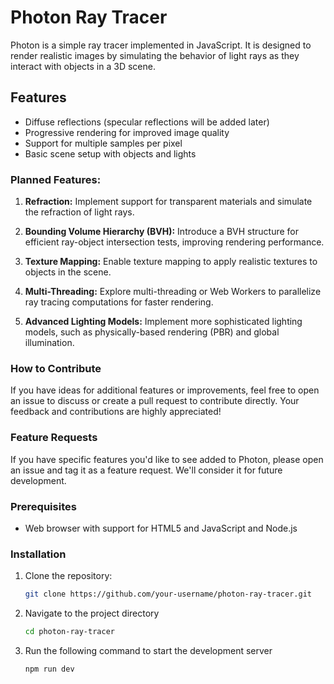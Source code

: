 # Photon Ray Tracer

Photon is a simple ray tracer implemented in JavaScript. It is designed to render realistic images by simulating the behavior of light rays as they interact with objects in a 3D scene.

## Features

- Diffuse reflections (specular reflections will be added later)
- Progressive rendering for improved image quality
- Support for multiple samples per pixel
- Basic scene setup with objects and lights

### Planned Features:

1. **Refraction:** Implement support for transparent materials and simulate the refraction of light rays.

2. **Bounding Volume Hierarchy (BVH):** Introduce a BVH structure for efficient ray-object intersection tests, improving rendering performance.

3. **Texture Mapping:** Enable texture mapping to apply realistic textures to objects in the scene.

4. **Multi-Threading:** Explore multi-threading or Web Workers to parallelize ray tracing computations for faster rendering.

5. **Advanced Lighting Models:** Implement more sophisticated lighting models, such as physically-based rendering (PBR) and global illumination.

### How to Contribute

If you have ideas for additional features or improvements, feel free to open an issue to discuss or create a pull request to contribute directly. Your feedback and contributions are highly appreciated!

### Feature Requests

If you have specific features you'd like to see added to Photon, please open an issue and tag it as a feature request. We'll consider it for future development.

### Prerequisites

- Web browser with support for HTML5 and JavaScript and Node.js

### Installation

1. Clone the repository:

   ```bash
   git clone https://github.com/your-username/photon-ray-tracer.git
2. Navigate to the project directory
   ```bash
   cd photon-ray-tracer
3. Run the following command to start the development server
   ```bash
   npm run dev
